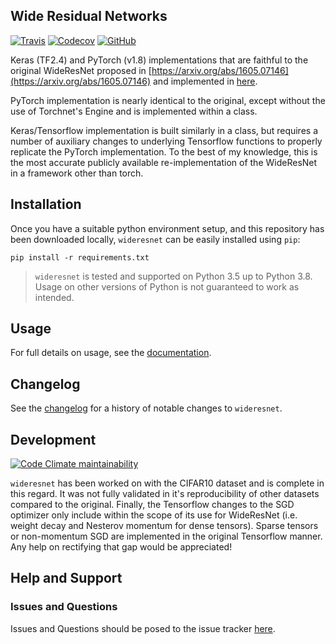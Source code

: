 ## Wide Residual Networks

[![Travis](https://flat.badgen.net/travis/paradoxysm/wideresnet?label=build)](https://travis-ci.com/paradoxysm/wideresnet)
[![Codecov](https://flat.badgen.net/codecov/c/github/paradoxysm/wideresnet?label=coverage)](https://codecov.io/gh/paradoxysm/wideresnet)
[![GitHub](https://flat.badgen.net/github/license/paradoxysm/wideresnet)](https://github.com/paradoxysm/wideresnet/blob/master/LICENSE)

Keras (TF2.4) and PyTorch (v1.8) implementations that are faithful to the original WideResNet proposed in [https://arxiv.org/abs/1605.07146](https://arxiv.org/abs/1605.07146) and implemented in [here](https://github.com/szagoruyko/wide-residual-networks).

PyTorch implementation is nearly identical to the original, except without the use of Torchnet's Engine and is implemented within a class.

Keras/Tensorflow implementation is built similarly in a class, but requires a number of auxiliary changes to underlying Tensorflow functions to properly replicate the PyTorch implementation. To the best of my knowledge, this is the most accurate publicly available re-implementation of the WideResNet in a framework other than torch.

## Installation

Once you have a suitable python environment setup, and this repository has been downloaded locally, `wideresnet` can be easily installed using `pip`:
```
pip install -r requirements.txt
```
> `wideresnet` is tested and supported on Python 3.5 up to Python 3.8. Usage on other versions of Python is not guaranteed to work as intended.

## Usage

For full details on usage, see the [documentation](https://github.com/paradoxysm/wideresnet/tree/master/doc).

## Changelog

See the [changelog](https://github.com/paradoxysm/wideresnet/blob/master/CHANGES.md) for a history of notable changes to `wideresnet`.

## Development

[![Code Climate maintainability](https://img.shields.io/codeclimate/maintainability-percentage/paradoxysm/wideresnet?style=flat-square)](https://codeclimate.com/github/paradoxysm/wideresnet/maintainability)

`wideresnet` has been worked on with the CIFAR10 dataset and is complete in this regard. It was not fully validated in it's reproducibility of other datasets compared to the original. Finally, the Tensorflow changes to the SGD optimizer only include within the scope of its use for WideResNet (i.e. weight decay and Nesterov momentum for dense tensors). Sparse tensors or non-momentum SGD are implemented in the original Tensorflow manner. Any help on rectifying that gap would be appreciated!

## Help and Support

### Issues and Questions

Issues and Questions should be posed to the issue tracker [here](https://github.com/paradoxysm/wideresnet/issues).
